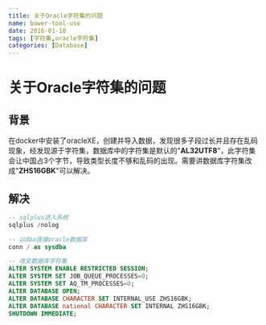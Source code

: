 ```yaml
---
title: 关于Oracle字符集的问题
name: bower-tool-use
date: 2016-01-10
tags: [字符集,oracle字符集]
categories: [Database]
---
```


# 关于Oracle字符集的问题

## 背景

在docker中安装了oracleXE，创建并导入数据，发现很多子段过长并且存在乱码现象，经发现源于字符集，数据库中的字符集是默认的"**AL32UTF8**"，此字符集会让中国占3个字节，导致类型长度不够和乱码的出现。需要讲数据库字符集改成"**ZHS16GBK**"可以解决。

## 解决

```sql
-- sqlplus进入系统
sqlplus /nolog

-- 以dba连接oracle数据库
conn / as sysdba

-- 改变数据库字符集
ALTER SYSTEM ENABLE RESTRICTED SESSION;
ALTER SYSTEM SET JOB_QUEUE_PROCESSES=0;
ALTER SYSTEM SET AQ_TM_PROCESSES=0;
ALTER DATABASE OPEN;
ALTER DATABASE CHARACTER SET INTERNAL_USE ZHS16GBK;
ALTER DATABASE national CHARACTER SET INTERNAL ZHS16GBK;
SHUTDOWN IMMEDIATE;
```

